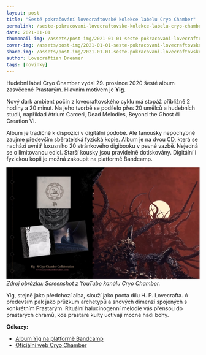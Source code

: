 ```yaml
---
layout: post
title: "Šesté pokračování lovecraftovské kolekce labelu Cryo Chamber"
permalink: /seste-pokracovani-lovecraftovske-kolekce-labelu-cryo-chamber/
date: 2021-01-01
thumbnail-img: /assets/post-img/2021-01-01-seste-pokracovani-lovecraftovske-kolekce-labelu-cryo-chamber/01-thumb-cryo-chamber-yig.jpg
cover-img: /assets/post-img/2021-01-01-seste-pokracovani-lovecraftovske-kolekce-labelu-cryo-chamber/02-cover-cryo-chamber-yig.jpg
share-img: /assets/post-img/2021-01-01-seste-pokracovani-lovecraftovske-kolekce-labelu-cryo-chamber/02-cover-cryo-chamber-yig.jpg
author: Lovecraftian Dreamer
tags: [novinky]
---
```


Hudební label Cryo Chamber vydal 29. prosince 2020 šesté album zasvěcené Prastarým. Hlavním motivem je **Yig**.

Nový dark ambient počin z lovecraftovského cyklu má stopáž přibližně 2 hodiny a 20 minut. Na jeho tvorbě se podílelo přes 20 umělců a hudebních studií, například Atrium Carceri, Dead Melodies, Beyond the Ghost či Creation VI.

Album je tradičně k dispozici v digitální podobě. Ale fanoušky nepochybně zaujme především sběratelská fyzická kopie. Album je na dvou CD, která se nachází uvnitř luxusního 20 stránkového digibooku v pevné vazbě. Nejedná se o limitovanou edici. Starší kousky jsou pravidelně dotiskovány. Digitální i fyzickou kopii je možná zakoupit na platformě Bandcamp.

![Album Yig od Cryo Chamber](/assets/post-img/2021-01-01-seste-pokracovani-lovecraftovske-kolekce-labelu-cryo-chamber/cryo-chamber-yig.jpg) \
*Zdroj obrázku: Screenshot z YouTube kanálu Cryo Chamber.*

Yig, stejně jako předchozí alba, slouží jako pocta dílu H. P. Lovecrafta. A především pak jako průzkum archetypů a snových dimenzí spojených s konkrétním Prastarým. Rituální halucinogenní melodie vás přensou do prastarých chrámů, kde prastaré kulty uctívají mocné hadí bohy.

**Odkazy:**

* [Album Yig na platformě Bandcamp](https://cryochamber.bandcamp.com/album/yig)
* [Oficiální web Cryo Chamber](https://www.cryochamberlabel.com/)
